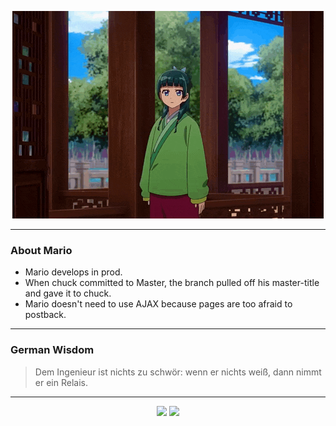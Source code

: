 <p align="center">
  <img src="assets/maomao.gif" />
</p>

---

### About Mario
- Mario develops in prod.
- When chuck committed to Master, the branch pulled off his master-title and gave it to chuck.
- Mario doesn't need to use AJAX because pages are too afraid to postback.

---

### German Wisdom
> Dem Ingenieur ist nichts zu schwör: wenn er nichts weiß, dann nimmt er ein Relais.

---

<p align="center">
  <a>
    <img height="180em" src="https://github-readme-stats-eight-theta.vercel.app/api?username=Torfkopp&show_icons=true&theme=dark&include_all_commits=true&count_private=true"/>
  </a>
  <a href="https://github.com/Torfkopp?tab=repositories">
    <img height="180em" src="https://github-readme-stats-eight-theta.vercel.app/api/top-langs/?username=torfkopp&layout=compact&theme=dark&langs_count=8&hide=java"/>
  </a>
</p>
